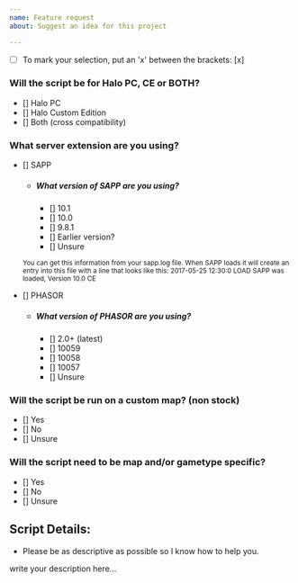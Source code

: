 ```yaml
---
name: Feature request
about: Suggest an idea for this project

---
```


- [ ] To mark your selection, put an 'x' between the brackets: [x]

### Will the script be for Halo PC, CE or BOTH?
* [] Halo PC
* [] Halo Custom Edition
* [] Both (cross compatibility)

### What server extension are you using?
* [] SAPP
  * ##### What version of SAPP are you using?
    * [] 10.1
    * [] 10.0
    * [] 9.8.1
    * [] Earlier version?
    * [] Unsure
  
   <sub>You can get this information from your sapp.log file.
   When SAPP loads it will create an entry into this file with a line that looks like this:
   2017-05-25 12:30:0 LOAD SAPP was loaded, Version 10.0 CE</sub>

* [] PHASOR
  * ##### What version of PHASOR are you using?
    * [] 2.0+ (latest)
    * [] 10059
    * [] 10058
    * [] 10057
    * [] Unsure

### Will the script be run on a custom map? (non stock)
* [] Yes
* [] No
* [] Unsure

### Will the script need to be map and/or gametype specific?
* [] Yes
* [] No
* [] Unsure


## Script Details:
* Please be as descriptive as possible so I know how to help you.

write your description here...
